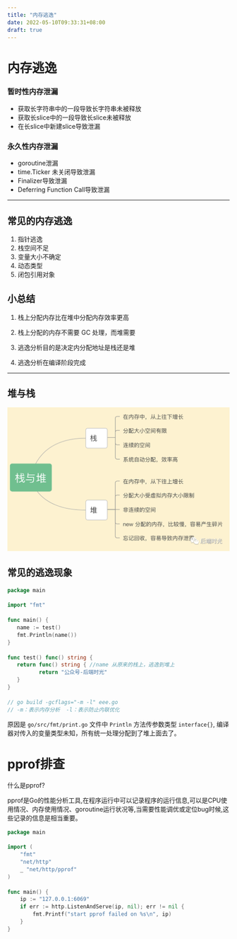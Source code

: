 ```yaml
---
title: "内存逃逸"
date: 2022-05-10T09:33:31+08:00
draft: true
---
```


# 内存逃逸

### 暂时性内存泄漏

- 获取长字符串中的一段导致长字符串未被释放
- 获取长slice中的一段导致长slice未被释放
- 在长slice中新建slice导致泄漏

### 永久性内存泄漏

- goroutine泄漏
- time.Ticker 未关闭导致泄漏
- Finalizer导致泄漏
- Deferring Function Call导致泄漏



-------
## 常见的内存逃逸
1. 指针逃逸
2. 栈空间不足
3. 变量大小不确定
4. 动态类型
5. 闭包引用对象


## 小总结
1. 栈上分配内存比在堆中分配内存效率更高

2. 栈上分配的内存不需要 GC 处理，而堆需要

3. 逃逸分析目的是决定内分配地址是栈还是堆

4. 逃逸分析在编译阶段完成

-------


## 堆与栈

![](https://raw.githubusercontent.com/yzj0911/my_logs/main/content/images/堆栈.png)



## 常见的逃逸现象
```go
package main

import "fmt" 

func main() {    
   name := test()    
   fmt.Println(name())
}

func test() func() string {    
   return func() string { //name 从原来的栈上，逃逸到堆上
          return "公众号-后端时光"     
   }
}

// go build -gcflags="-m -l" eee.go 
// -m：表示内存分析  -l：表示防止内联优化
```

原因是 ```go/src/fmt/print.go``` 文件中 ```Println``` 方法传参数类型 ```interface{}```, 编译器对传入的变量类型未知，所有统一处理分配到了堆上面去了。









# pprof排查

什么是pprof?

pprof是Go的性能分析工具,在程序运行中可以记录程序的运行信息,可以是CPU使用情况、内存使用情况、goroutine运行状况等,当需要性能调优或定位bug时候,这些记录的信息是相当重要。

```go
package main

import (
    "fmt"
    "net/http"
    _ "net/http/pprof"
)

func main() {
    ip := "127.0.0.1:6069"
    if err := http.ListenAndServe(ip, nil); err != nil {
        fmt.Printf("start pprof failed on %s\n", ip)
    }
}
```